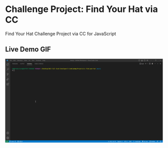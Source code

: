 # Challenge Project: Find Your Hat via CC
Find Your Hat Challenge Project via CC for JavaScript

## Live Demo GIF
<kbd><img src="./find-hat_livedemo.gif" alt="live demo gif"></kbd>
